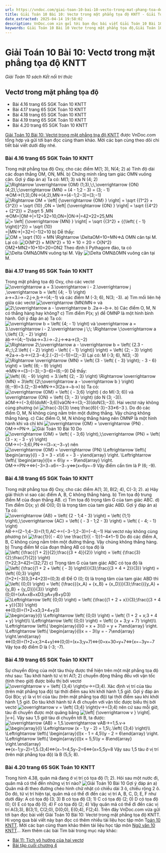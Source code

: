 ```yaml
---
url: https://vndoc.com/giai-toan-10-bai-10-vecto-trong-mat-phang-toa-do-kntt-278076
title: Giải Toán 10 Bài 10: Vectơ trong mặt phẳng tọa độ KNTT - Giải Toán 10 sách Kết nối tri thức - VnDoc.com
date_extracted: 2025-04-14 19:58:02
description: VnDoc.com xin gửi tới bạn đọc bài viết Giải Toán 10 Bài 10: Vectơ trong mặt phẳng tọa độ KNTT. Mời bạn đọc cùng tham khảo.
keywords: Giải Toán 10 Bài 10 Vectơ trong mặt phẳng tọa độ,Giải Toán 10 Bài 10,Vectơ trong mặt phẳng tọa độ,toán 10 KNTT,giải toán 10
---
```


# Giải Toán 10 Bài 10: Vectơ trong mặt phẳng tọa độ KNTT
 _Giải Toán 10 sách Kết nối tri thức_
## Vectơ trong mặt phẳng tọa độ
  * Bài 4.16 trang 65 SGK Toán 10 KNTT
  * Bài 4.17 trang 65 SGK Toán 10 KNTT
  * Bài 4.18 trang 65 SGK Toán 10 KNTT
  * Bài 4.19 trang 65 SGK Toán 10 KNTT
  * Bài 4.20 trang 65 SGK Toán 10 KNTT

[Giải Toán 10 Bài 10: Vectơ trong mặt phẳng tọa độ KNTT](<https://vndoc.com/giai-toan-10-bai-10-vecto-trong-mat-phang-toa-do-kntt-278076>) được VnDoc.com tổng hợp và gửi tới bạn đọc cùng tham khảo. Mời các bạn cùng theo dõi chi tiết bài viết dưới đây nhé.
### Bài 4.16 trang 65 SGK Toán 10 KNTT
Trong mặt phẳng tọa độ Oxy, cho các điểm M\(1; 3\), N\(4; 2\)
a\) Tính độ dài các đoạn thẳng OM, ON, MN.
b\) Chứng minh rằng tam giác OMN vuông cân.
Gợi ý đáp án
a\) Ta có: M\(1; 3\) và N \(4; 2\)
![\\Rightarrow \\overrightarrow {OM} \(1;3\),\\;\\,\\overrightarrow {ON} \(4;2\),\\;\\overrightarrow {MN} = \(4 - 1;2 - 3\) = \(3; - 1\)](https://i.vdoc.vn/data/image/blank.png)⇒OM→\(1;3\),ON→\(4;2\),MN→=\(4−1;2−3\)=\(3;−1\)
![\\Rightarrow OM = \\left| {\\overrightarrow {OM} } \\right| = \\sqrt {{1^2} + {3^2}} = \\sqrt {10} ,ON = \\left| {\\overrightarrow {ON} } \\right| = \\sqrt {{4^2} + {2^2}} = 2\\sqrt 5 ,MN](https://i.vdoc.vn/data/image/blank.png)⇒OM=|OM→|=12+32=10,ON=|ON→|=42+22=25,MN
![= \\left| {\\overrightarrow {MN} } \\right| = \\sqrt {{3^2} + {{\\left\( { - 1} \\right\)}^2}} = \\sqrt {10}](https://i.vdoc.vn/data/image/blank.png)=|MN→|=32+\(−1\)2=10
b\) Dễ thấy: ![OM = \\sqrt {10} = MN \\Rightarrow \\Delta](https://i.vdoc.vn/data/image/blank.png)OM=10=MN⇒Δ OMN cân tại M.
Lại có: ![O{M^2} + M{N^2} = 10 + 10 = 20 = O{N^2}](https://i.vdoc.vn/data/image/blank.png)OM2+MN2=10+10=20=ON2
Theo định lí Pythagore đảo, ta có ![\\Delta OMN](https://i.vdoc.vn/data/image/blank.png)ΔOMN vuông tại M.
Vậy ![\\Delta OMN](https://i.vdoc.vn/data/image/blank.png)ΔOMN vuông cân tại M.
### Bài 4.17 trang 65 SGK Toán 10 KNTT
Trong mặt phẳng tọa độ Oxy, cho các vectơ ![\\overrightarrow a = 3.\\overrightarrow i - 2.\\overrightarrow j ,\\overrightarrow b = \\left\( {4; - 1} \\right\)](https://i.vdoc.vn/data/image/blank.png)a→=3.i→−2.j→,b→=\(4;−1\) và các điểm M \(-3; 6\), N\(3; -3\).
a\) Tìm mối liên hệ giữa các vectơ ![\\overrightarrow {MN}](https://i.vdoc.vn/data/image/blank.png)MN→ và ![2\\;\\overrightarrow a - \\overrightarrow b .](https://i.vdoc.vn/data/image/blank.png)2a→−b→.
b\) Các điểm O, M, N có thẳng hàng hay không?
c\) Tìm điểm P\(x; y\) để OMNP là một hình bình hành.
Gợi ý đáp án
a\) Ta có: ![\\overrightarrow b = \\left\( {4; - 1} \\right\) và \\overrightarrow a = 3.\\overrightarrow i - 2.\\overrightarrow j \\;\\; \\Rightarrow \\;\\overrightarrow a \\;\\left\( {3; - 2} \\right\)](https://i.vdoc.vn/data/image/blank.png)àb→=\(4;−1\)vàa→=3.i→−2.j→⇒a→\(3;−2\)
![\\Rightarrow 2\\;\\overrightarrow a - \\overrightarrow b = \\left\( {2.3 - 4\\;;\\;2.\\left\( { - 2} \\right\) - \\left\( { - 1} \\right\)} \\right\) = \\left\( {2; - 3} \\right\)](https://i.vdoc.vn/data/image/blank.png)⇒2a→−b→=\(2.3−4;2.\(−2\)−\(−1\)\)=\(2;−3\)
Lại có: M \(-3; 6\), N\(3; -3\)
![\\Rightarrow \\overrightarrow {MN} = \\left\( {3 - \\left\( { - 3} \\right\); - 3 - 6} \\right\) = \\left\( {6; - 9} \\right\)](https://i.vdoc.vn/data/image/blank.png)⇒MN→=\(3−\(−3\);−3−6\)=\(6;−9\)
Dễ thấy: ![\\left\( {6; - 9} \\right\) = 3.\\left\( {2; - 3} \\right\) \\Rightarrow \\overrightarrow {MN} = 3\\left\( {2\\;\\overrightarrow a - \\overrightarrow b } \\right\)](https://i.vdoc.vn/data/image/blank.png)\(6;−9\)=3.\(2;−3\)⇒MN→=3\(2a→−b→\)
b\) Ta có: ![\\overrightarrow {OM} = \\left\( { - 3;6} \\right\) \( do M\(-3; 6\)\) và \\overrightarrow {ON} = \\left\( {3; - 3} \\right\) \(do N \(3; -3\)\).](https://i.vdoc.vn/data/image/blank.png)àOM→=\(−3;6\)\(doM\(−3;6\)\)vàON→=\(3;−3\)\(doN\(3;−3\)\).
Hai vectơ này không cùng phương \(vì ![\\frac{-3}{3} \\neq  \\frac{6}{-3}](https://i.vdoc.vn/data/image/blank.png)−33≠6−3 \).
Do đó các điểm O, M, N không cùng nằm trên một đường thẳng.
Vậy chúng không thẳng hàng.
c\) Các điểm O, M, N không thẳng hàng nên OMNP là một hình hành khi và chỉ khi ![\\overrightarrow {OM} = \\overrightarrow {PN} .](https://i.vdoc.vn/data/image/blank.png)OM→=PN→.
![Giải Toán 10 Bài 10](https://i.vdoc.vn/data/image/2022/10/12/giai-toan-10-bai-10-vecto-trong-mat-phang-toa-do-kntt-1.jpg)
Do ![\\overrightarrow {OM} = \\left\( { - 3;6} \\right\),\\;\\overrightarrow {PN} = \\left\( {3 - x; - 3 - y} \\right\)](https://i.vdoc.vn/data/image/blank.png)OM→=\(−3;6\),PN→=\(3−x;−3−y\) nên
![\\overrightarrow {OM} = \\overrightarrow {PN} \\Leftrightarrow \\left\\{ \\begin{array}{l} - 3 = 3 - x\\\\6 = - 3 - y\\end{array} \\right. \\Leftrightarrow \\left\\{ \\begin{array}{l}x = 6\\\\y = - 9\\end{array} \\right.](https://i.vdoc.vn/data/image/blank.png)OM→=PN→⇔\{−3=3−x6=−3−y⇔\{x=6y=−9
Vậy điểm cần tìm là P \(6; -9\).
### Bài 4.18 trang 65 SGK Toán 10 KNTT
Trong mặt phẳng tọa độ Oxy, cho các điểm A\(1; 3\), B\(2; 4\), C\(-3; 2\).
a\) Hãy giải thích vì sao các điểm A, B, C không thẳng hàng.
b\) Tìm tọa độ trung điểm M của đoạn thẳng AB.
c\) Tìm tọa độ trọng tâm G của tam giác ABC.
d\) Tìm điểm D\(x; y\) để O\(0; 0\) là trọng tâm của tam giác ABD.
Gợi ý đáp án
a\)
Ta có: ![\\overrightarrow {AB} = \\left\( {2 - 1;4 - 3} \\right\) = \\left\( {1;1} \\right\),\\;\\overrightarrow {AC} = \\left\( { - 3 - 1;2 - 3} \\right\) = \\left\( { - 4; - 1} \\right\)](https://i.vdoc.vn/data/image/blank.png)AB→=\(2−1;4−3\)=\(1;1\),AC→=\(−3−1;2−3\)=\(−4;−1\)
Hai vectơ này không cùng phương \(vì ![\\frac{1}{{ - 4}} \\ne \\frac{1}{{ - 1}}](https://i.vdoc.vn/data/image/blank.png)1−4≠1−1\)
Do đó các điểm A, B, C không cùng nằm trên một đường thẳng.
Vậy chúng không thẳng hàng.
b\) Trung điểm M của đoạn thẳng AB có tọa độ là ![\\left\( {\\frac{{1 + 2}}{2};\\frac{{3 + 4}}{2}} \\right\) = \\left\( {\\frac{3}{2};\\frac{7}{2}} \\right\)](https://i.vdoc.vn/data/image/blank.png)\(1+22;3+42\)=\(32;72\)
c\) Trọng tâm G của tam giác ABC có tọa độ là ![\\left\( {\\frac{{1 + 2 + \\left\( { - 3} \\right\)}}{3};\\frac{{3 + 4 + 2}}{3}} \\right\) = \\left\( {0;3} \\right\)](https://i.vdoc.vn/data/image/blank.png)\(1+2+\(−3\)3;3+4+23\)=\(0;3\)
d\) Để O \(0; 0\) là trọng tâm của tam giác ABD thì ![\\left\( {0;0} \\right\) = \\left\( {\\frac{{{x_A} + {x_B} + {x_D}}}{3};\\frac{{{y_A} + {y_B} + {y_D}}}{3}} \\right\)](https://i.vdoc.vn/data/image/blank.png)\(0;0\)=\(xA+xB+xD3;yA+yB+yD3\)
![\\Leftrightarrow \\left\( {0;0} \\right\) = \\left\( {\\frac{{1 + 2 + x}}{3};\\frac{{3 + 4 + y}}{3}} \\right\)](https://i.vdoc.vn/data/image/blank.png)⇔\(0;0\)=\(1+2+x3;3+4+y3\)
![\\begin{array}{l} \\Leftrightarrow \\left\( {0;0} \\right\) = \\left\( {1 + 2 + x;3 + 4 + y} \\right\)\\\\ \\Leftrightarrow \\left\( {0;0} \\right\) = \\left\( {x + 3;y + 7} \\right\)\\\\ \\Leftrightarrow \\left\\{ \\begin{array}{l}0 = x + 3\\\\0 = y + 7\\end{array} \\right. \\Leftrightarrow \\left\\{ \\begin{array}{l}x = - 3\\\\y = - 7\\end{array} \\right.\\end{array}](https://i.vdoc.vn/data/image/blank.png)⇔\(0;0\)=\(1+2+x;3+4+y\)⇔\(0;0\)=\(x+3;y+7\)⇔\{0=x+30=y+7⇔\{x=−3y=−7
Vậy tọa độ điểm D là \(-3; -7\).
### Bài 4.19 trang 65 SGK Toán 10 KNTT
Sự chuyển động của một tàu thủy được thể hiện trên một mặt phẳng tọa độ như sau:
Tàu khởi hành từ vị trí A\(1; 2\) chuyển động thẳng đều với vận tốc \(tính theo giờ\) được biểu thị bởi vectơ ![\\overrightarrow v = \\left\( {3;4} \\right\)](https://i.vdoc.vn/data/image/blank.png)v→=\(3;4\). Xác định vị trí của tàu \(trên mặt phẳng tọa độ\) tại thời điểm sau khi khởi hành 1,5 giờ.
Gợi ý đáp án
Gọi B\(x; y\) là vị trí của tàu \(trên mặt phẳng tọa độ\) tại thời điểm sau khi khởi hành 1,5 giờ.
Do tàu khởi hành từ A đi chuyển với vận tốc được biểu thị bởi vectơ ![\\overrightarrow v = \\left\( {3;4} \\right\)](https://i.vdoc.vn/data/image/blank.png)v→=\(3;4\) nên cứ sau mỗi giờ, tàu đi chuyển được một quãng bằng ![\\left| {\\overrightarrow v } \\right|.](https://i.vdoc.vn/data/image/blank.png)|v→|.
Vậy sau 1,5 giờ tàu di chuyển tới B, ta được: ![\\overrightarrow {AB} = 1,5.\\overrightarrow v](https://i.vdoc.vn/data/image/blank.png)AB→=1,5.v→
![\\begin{array}{l} \\Leftrightarrow \(x - 1;y - 2\) = 1,5\\;.\\left\( {3;4} \\right\)\\\\ \\Leftrightarrow \\left\\{ \\begin{array}{l}x - 1 = 4,5\\\\y - 2 = 6\\end{array} \\right. \\Leftrightarrow \\left\\{ \\begin{array}{l}x = 5,5\\\\y = 8\\end{array} \\right.\\end{array}](https://i.vdoc.vn/data/image/blank.png)⇔\(x−1;y−2\)=1,5.\(3;4\)⇔\{x−1=4,5y−2=6⇔\{x=5,5y=8
Vậy sau 1,5 tàu ở vị trí \(trên mặt phẳng tọa độ\) là B \(5,5; 8\).
### Bài 4.20 trang 65 SGK Toán 10 KNTT
Trong hình 4.38, quân mã đang ở vị trí có tọa độ \(1; 2\). Hỏi sau một nước đi, quân mã có thể đến những vị trí nào?
![Giải Toán 10 Bài 10](https://i.vdoc.vn/data/image/2022/10/12/giai-toan-10-bai-10-vecto-trong-mat-phang-toa-do-kntt-2.jpg)
Gợi ý đáp án
a\) Quân mã đi theo đường chéo hình chữ nhật có chiều dài 3 ô, chiều rộng 2 ô.
Do đó, từ vị trí hiện tại, quân mã có thể đi đến các vị trí A, B, C, D, E, F như dưới đây:
A có tọa độ \(3; 3\)
B có tọa độ \(3; 1\)
C có tọa độ \(2; 0\)
D có tọa độ \(0; 0\)
E có tọa độ \(0; 4\)
F có tọa độ \(2; 4\)
Vậy quân mã có thể đi đến các vị trí A\(3;3\), B\(3;1\), C\(2;0\), D\(0;0\), E\(0;4\), F\(2;4\).
Trên đây VnDoc.com vừa gửi tới bạn đọc bài viết Giải Toán 10 Bài 10: Vectơ trong mặt phẳng tọa độ KNTT. Hi vọng qua bài viết này bạn đọc có thêm nhiều tài liệu học tập môn T[oán 10 KNTT](<https://vndoc.com/toan-10-ket-noi-tri-thuc-tap1>). Mời các bạn cùng tham khảo thêm tài liệu học tập môn [Ngữ văn 10 KNTT](<https://vndoc.com/ngu-van-10-ket-noi-tri-thuc-tap1>)...
Xem thêm các bài Tìm bài trong mục này khác:
  * [Bài 11: Tích vô hướng của hai vectơ](</giai-toan-10-bai-11-tich-vo-huong-cua-hai-vecto-kntt-278081>)
  * [Bài tập cuối chương 4](</bai-tap-cuoi-chuong-4-kntt-278135>)

